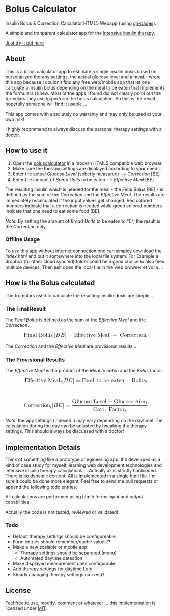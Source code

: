# Bolus Calculator
Insulin Bolus & Correction Calculator HTML5 Webapp (using [gh-pages](https://pages.github.com/)).

A simple and tranparent calculator app for the [intensive insulin therapy](https://en.wikipedia.org/wiki/Intensive_insulinotherapy).

[Just try it out here](http://maxkalb.github.io/boluscalculator/)

## About
This is a bolus calculator app to estimate a single insulin dosis based on personalized therapy settings, the actual glucose level and a meal. I wrote this app because I couldn't find any free web/mobile app that let one calculate a insulin bolus depending on the meal to be eaten that implements the formulars I knew. Most of the apps I found did not clearly point out the formulars they use to perform the bolus calculation. So this is the result, hopefully someone will find it usable ... 

This app comes with absolutely no warranty and may only be used at your own risk!

I highly recommend to always discuss the personal therapy settings with a doctor. 

## How to use it
1. Open the [boluscalculator](http://maxkalb.github.io/boluscalculator/) in a modern HTML5 compatible web browser.
2. Make sure the therapy settings are displayed according to your needs.
3. Enter the actual _Glucose Level_ (soberly measured) --> _Correction_ [BE]
4. Enter the amount of _Bread Units_ to be eaten --> _Effective Meal_ [BE]

The resulting insulin which is needed for the meal - the _Final Bolus_ [BE] - is defined as the sum of the _Correction_ and the _Effective Meal_. The results are immediately recalculated if the input values get changed. Red colored numbers indicate that a correction is needed while green colored numbers indicate that one need to eat some food [BE].

_Note:_ By setting the amount of _Bread Units_ to be eaten to "0", the result is the _Correction_ only.

### Offline Usage
To use this app without internet connection one can simpley download the _index.html_ and put it somewhere into the local file system. For Example a dropbox (or other cloud sync'ed) folder could be a good choice to also feed multiple devices. Then just open the local file in the web browser et voila ...

## How is the Bolus calculated
The fromulars used to calculate the resulting insulin dosis are simple ...

### The Final Result
The _Final Bolus_ is defined as the sum of the _Effective Meal_ and the _Correction_.

<p align="center"><a href="" target="_blank"><img src="finalbolus.gif"/></a></p>

The _Correction_ and the _Effective Meal_ are provisional results ...

### The Provisional Results
The _Effective Meal_ is the product of the _Meal to eaten_ and the _Bolus_ factor.
<p align="center"><a href="" target="_blank"><img src="effmeal.gif"/></a></p><br>
<p align="center"><a href="" target="_blank"><img src="correction.gif"/></a></p>

_Note:_ therapy settings (indexed i) may vary depending on the daytime! The calculation during the day can be adjusted by tweaking the therapy settings. This should always be discussed with a doctor!

## Implementation Details
Think of something like a prototype or egineering app. It's developed as a kind of case study for myself, learning web development technologies and intensive insulin therapy calculations ... Actually all is strictly hardcoded. There is no dynamic content. All is implemented in a single html file. I'm sure it could be done more elegant. Feel free to send me pull requests or append the following todo entries. 

All calculations are performed using html5 forms _input_ and _output_ capabilities.

Actually the code is not tested, reviewed or validated!

### Todo
- Default therapy settings should be configureable
- Form entries should remember/cache values!?
- Make a new scalable or mobile app
    - Therapy settings should be separated (menu)
    - Automated daytime detection  
- Make displayed measurement units configurable
- Add therapy settings for daytime _Late_
- Steady changing therapy settings (curves)?

## License
Feel free to use, modify, comment or whatever ... this implementation is licensed under [MIT](https://github.com/maxkalb/boluscalculator/blob/master/LICENSE).